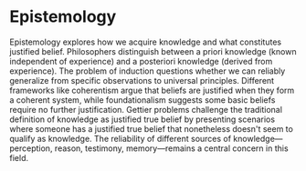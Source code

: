 # Epistemology

Epistemology explores how we acquire knowledge and what constitutes justified belief. Philosophers distinguish between a priori knowledge (known independent of experience) and a posteriori knowledge (derived from experience). The problem of induction questions whether we can reliably generalize from specific observations to universal principles. Different frameworks like coherentism argue that beliefs are justified when they form a coherent system, while foundationalism suggests some basic beliefs require no further justification. Gettier problems challenge the traditional definition of knowledge as justified true belief by presenting scenarios where someone has a justified true belief that nonetheless doesn't seem to qualify as knowledge. The reliability of different sources of knowledge—perception, reason, testimony, memory—remains a central concern in this field.
